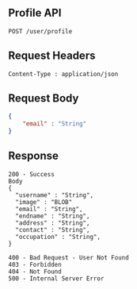 ## Profile API
```
POST /user/profile
```

## Request Headers
```
Content-Type : application/json
```
 
## Request Body
``` json 
{
    "email" : "String"
}
```
## Response
```
200 - Success
Body
{
  "username" : "String",
  "image" : "BLOB"
  "email" : "String",
  "endname" : "String",
  "address" : "String",
  "contact" : "String",
  "occupation" : "String",
}

400 - Bad Request - User Not Found
403 - Forbidden
404 - Not Found
500 - Internal Server Error

